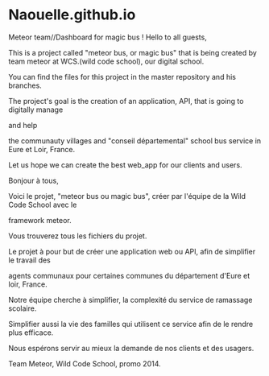 # Naouelle.github.io
Meteor team//Dashboard for magic bus !
Hello to all guests,

This is a project called "meteor bus, or magic bus" that is being created by team meteor at WCS.(wild code school), our digital school.

You can find the files for this project in the master repository and his branches.

The project's goal is the creation of an application, API, that is going to digitally manage

and help

the communauty villages and "conseil départemental" school bus service in Eure et Loir, France.

Let us hope we can create the best web_app for our clients and users.

Bonjour à tous,

Voici le projet, "meteor bus ou magic bus", créer par l'équipe de la Wild Code School avec le

framework meteor.

Vous trouverez tous les fichiers du projet.

Le projet à pour but de créer une application web ou API, afin de simplifier le travail des

agents communaux pour certaines communes du département d'Eure et loir, France.

Notre équipe cherche à simplifier, la complexité du service de ramassage scolaire.

Simplifier aussi la vie des familles qui utilisent ce service afin de le rendre plus efficace.

Nous espérons servir au mieux la demande de nos clients et des usagers.

Team Meteor, Wild Code School, promo 2014.
